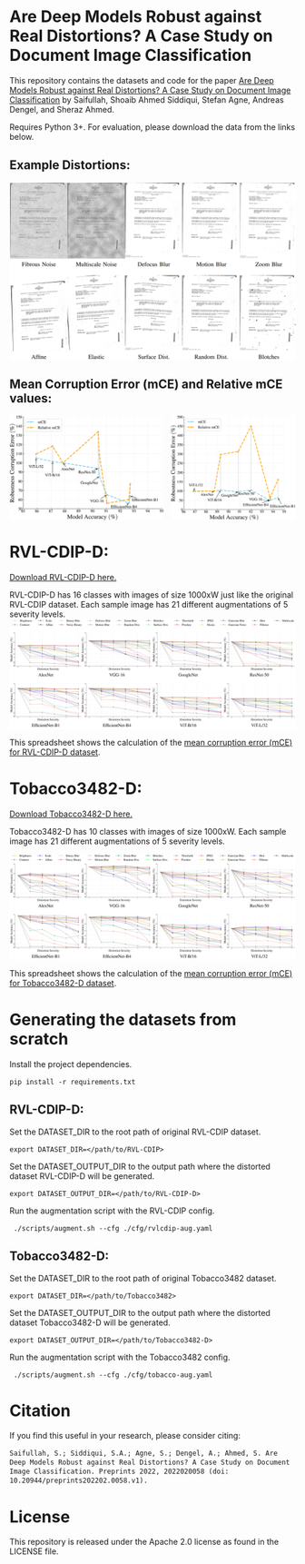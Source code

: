 # Are Deep Models Robust against Real Distortions? A Case Study on Document Image Classification
This repository contains the datasets and code for the paper [Are Deep Models Robust against Real Distortions? A Case Study on Document Image Classification](https://www.preprints.org/manuscript/202202.0058/v1) by Saifullah, Shoaib Ahmed Siddiqui, Stefan Agne, Andreas Dengel, and Sheraz Ahmed.

Requires Python 3+. For evaluation, please download the data from the links below.

## Example Distortions:
<img align="center" src="assets/example_distortions.png">

## Mean Corruption Error (mCE) and Relative mCE values:
<img align="center" src="assets/comparison.jpg">

# RVL-CDIP-D:
[Download RVL-CDIP-D here.](http://projects.dfki.uni-kl.de/docrobustness/datasets/RVL-CDIP-D.zip)

RVL-CDIP-D has 16 classes with images of size 1000xW just like the original RVL-CDIP dataset. Each sample image has 21 different augmentations of 5 severity levels.
<img align="center" src="assets/rvlcdip_results.png">

This spreadsheet shows the calculation of the
[mean corruption error (mCE) for RVL-CDIP-D dataset](https://docs.google.com/spreadsheets/d/1l8dK7BXAnYSmtqOzIVDxokHWLa3dNi3xkEsZ9YRzO4o/edit?usp=sharing).

# Tobacco3482-D:
[Download Tobacco3482-D here.](http://projects.dfki.uni-kl.de/docrobustness/datasets/Tobacco3482-D.zip)

Tobacco3482-D has 10 classes with images of size 1000xW. Each sample image has 21 different augmentations of 5 severity levels.

<img align="center" src="assets/tobacco3482_results.png">

This spreadsheet shows the calculation of the
[mean corruption error (mCE) for Tobacco3482-D dataset](https://docs.google.com/spreadsheets/d/1-PkVeWTgv7I6aGpSqlEM-c9qdYWvpXgd1WiIO5r3_Go/edit?usp=sharing).

# Generating the datasets from scratch
Install the project dependencies.
```
pip install -r requirements.txt
```

## RVL-CDIP-D:
Set the DATASET_DIR to the root path of original RVL-CDIP dataset. 
```
export DATASET_DIR=</path/to/RVL-CDIP>
```
Set the DATASET_OUTPUT_DIR to the output path where the distorted dataset RVL-CDIP-D will be generated.
```
export DATASET_OUTPUT_DIR=</path/to/RVL-CDIP-D>
```
Run the augmentation script with the RVL-CDIP config.
```
 ./scripts/augment.sh --cfg ./cfg/rvlcdip-aug.yaml
```
## Tobacco3482-D:
Set the DATASET_DIR to the root path of original Tobacco3482 dataset. 
```
export DATASET_DIR=</path/to/Tobacco3482>
```

Set the DATASET_OUTPUT_DIR to the output path where the distorted dataset Tobacco3482-D will be generated. 
```
export DATASET_OUTPUT_DIR=</path/to/Tobacco3482-D>
```

Run the augmentation script with the Tobacco3482 config.
```
 ./scripts/augment.sh --cfg ./cfg/tobacco-aug.yaml
```

# Citation
If you find this useful in your research, please consider citing:
```
Saifullah, S.; Siddiqui, S.A.; Agne, S.; Dengel, A.; Ahmed, S. Are Deep Models Robust against Real Distortions? A Case Study on Document Image Classification. Preprints 2022, 2022020058 (doi: 10.20944/preprints202202.0058.v1).
```

# License
This repository is released under the Apache 2.0 license as found in the LICENSE file.
